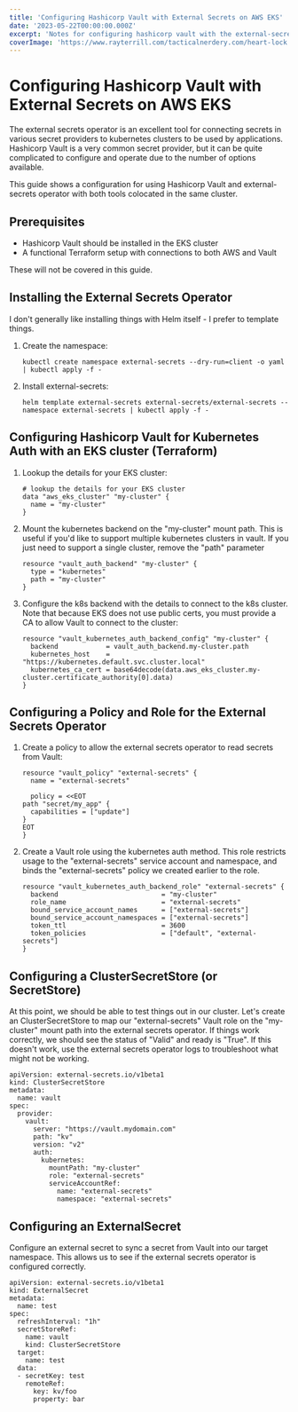 ```yaml
---
title: 'Configuring Hashicorp Vault with External Secrets on AWS EKS'
date: '2023-05-22T00:00:00.000Z'
excerpt: 'Notes for configuring hashicorp vault with the external-secrets operator on AWS EKS'
coverImage: 'https://www.rayterrill.com/tacticalnerdery.com/heart-lock.jpg?height=600&width=1200&text=Lock'
---
```


# Configuring Hashicorp Vault with External Secrets on AWS EKS

The external secrets operator is an excellent tool for connecting secrets in various secret providers to kubernetes clusters to be used by applications. Hashicorp Vault is a very common secret provider, but it can be quite complicated to configure and operate due to the number of options available.

This guide shows a configuration for using Hashicorp Vault and external-secrets operator with both tools colocated in the same cluster.

## Prerequisites

- Hashicorp Vault should be installed in the EKS cluster
- A functional Terraform setup with connections to both AWS and Vault

These will not be covered in this guide.

## Installing the External Secrets Operator

I don't generally like installing things with Helm itself - I prefer to template things.

1. Create the namespace:
    ```
    kubectl create namespace external-secrets --dry-run=client -o yaml | kubectl apply -f -
    ```
2. Install external-secrets:
    ```
    helm template external-secrets external-secrets/external-secrets --namespace external-secrets | kubectl apply -f -
    ```

## Configuring Hashicorp Vault for Kubernetes Auth with an EKS cluster (Terraform)

1. Lookup the details for your EKS cluster:
    ```
    # lookup the details for your EKS cluster
    data "aws_eks_cluster" "my-cluster" {
      name = "my-cluster"
    }
    ```
2. Mount the kubernetes backend on the "my-cluster" mount path. This is useful if you'd like to support multiple kubernetes clusters in vault. If you just need to support a single cluster, remove the "path" parameter
    ```
    resource "vault_auth_backend" "my-cluster" {
      type = "kubernetes"
      path = "my-cluster"
    }
    ```
3. Configure the k8s backend with the details to connect to the k8s cluster. Note that because EKS does not use public certs, you must provide a CA to allow Vault to connect to the cluster:
    ```
    resource "vault_kubernetes_auth_backend_config" "my-cluster" {
      backend            = vault_auth_backend.my-cluster.path
      kubernetes_host    = "https://kubernetes.default.svc.cluster.local"
      kubernetes_ca_cert = base64decode(data.aws_eks_cluster.my-cluster.certificate_authority[0].data)
    }
    ```

## Configuring a Policy and Role for the External Secrets Operator

1. Create a policy to allow the external secrets operator to read secrets from Vault:
    ```
    resource "vault_policy" "external-secrets" {
      name = "external-secrets"

      policy = <<EOT
    path "secret/my_app" {
      capabilities = ["update"]
    }
    EOT
    }
    ```
2. Create a Vault role using the kubernetes auth method. This role restricts usage to the "external-secrets" service account and namespace, and binds the "external-secrets" policy we created earlier to the role.
    ```
    resource "vault_kubernetes_auth_backend_role" "external-secrets" {
      backend                          = "my-cluster"
      role_name                        = "external-secrets"
      bound_service_account_names      = ["external-secrets"]
      bound_service_account_namespaces = ["external-secrets"]
      token_ttl                        = 3600
      token_policies                   = ["default", "external-secrets"]
    }
    ```

## Configuring a ClusterSecretStore (or SecretStore)

At this point, we should be able to test things out in our cluster. Let's create an ClusterSecretStore to map our "external-secrets" Vault role on the "my-cluster" mount path into the external secrets operator. If things work correctly, we should see the status of "Valid" and ready is "True". If this doesn't work, use the external secrets operator logs to troubleshoot what might not be working.
```
apiVersion: external-secrets.io/v1beta1
kind: ClusterSecretStore
metadata:
  name: vault
spec:
  provider:
    vault:
      server: "https://vault.mydomain.com"
      path: "kv"
      version: "v2"
      auth:
        kubernetes:
          mountPath: "my-cluster"
          role: "external-secrets"
          serviceAccountRef:
            name: "external-secrets"
            namespace: "external-secrets"
```

## Configuring an ExternalSecret

Configure an external secret to sync a secret from Vault into our target namespace. This allows us to see if the external secrets operator is configured correctly.
```
apiVersion: external-secrets.io/v1beta1
kind: ExternalSecret
metadata:
  name: test
spec:
  refreshInterval: "1h"
  secretStoreRef:
    name: vault
    kind: ClusterSecretStore
  target:
    name: test
  data:
  - secretKey: test
    remoteRef:
      key: kv/foo
      property: bar
```
